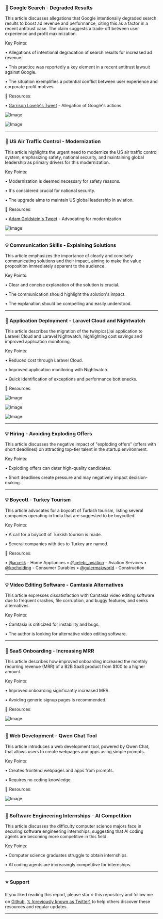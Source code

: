 ### 🤖 Google Search - Degraded Results

This article discusses allegations that Google intentionally degraded search results to boost ad revenue and performance, citing this as a factor in a recent antitrust case.  The claim suggests a trade-off between user experience and profit maximization.

Key Points:

• Allegations of intentional degradation of search results for increased ad revenue.

• This practice was reportedly a key element in a recent antitrust lawsuit against Google.


• The situation exemplifies a potential conflict between user experience and corporate profit motives.


🔗 Resources:

• [Garrison Lovely's Tweet](https://x.com/garrisonlovely/status/1920558694175289652?s=46) - Allegation of Google's actions

![Image](https://pbs.twimg.com/media/GqhQH_tXgAEsHll?format=jpg&name=small)

![Image](https://pbs.twimg.com/media/Gqcx9DRbcAAM72F?format=jpg&name=240x240)


---

### 🤖 US Air Traffic Control - Modernization

This article highlights the urgent need to modernize the US air traffic control system, emphasizing safety, national security, and maintaining global leadership as primary drivers for this modernization.

Key Points:

• Modernization is deemed necessary for safety reasons.

• It's considered crucial for national security.

• The upgrade aims to maintain US global leadership in aviation.


🔗 Resources:

• [Adam Goldstein's Tweet](https://x.com/adamgoldstein13/status/1920873260956491946) -  Advocating for modernization

![Image](https://pbs.twimg.com/amplify_video_thumb/1920813107967860736/img/KcJ-c8VNJvbGsBFo.jpg)


---

### 💡 Communication Skills - Explaining Solutions

This article emphasizes the importance of clearly and concisely communicating solutions and their impact, aiming to make the value proposition immediately apparent to the audience.

Key Points:

• Clear and concise explanation of the solution is crucial.

• The communication should highlight the solution's impact.

• The explanation should be compelling and easily understood.


---

### 🚀 Application Deployment - Laravel Cloud and Nightwatch

This article describes the migration of the twinpics(.)ai application to Laravel Cloud and Laravel Nightwatch, highlighting cost savings and improved application monitoring.

Key Points:

•  Reduced cost through Laravel Cloud.

•  Improved application monitoring with Nightwatch.

•  Quick identification of exceptions and performance bottlenecks.


🔗 Resources:

![Image](https://pbs.twimg.com/media/GqhKi6XWEAAcDzj?format=jpg&name=medium)

![Image](https://pbs.twimg.com/media/GqhKqJ8WgAEYPiv?format=jpg&name=small)

![Image](https://pbs.twimg.com/media/GqhKxBLXUAAEUHz?format=jpg&name=360x360)


---

### 💡 Hiring - Avoiding Exploding Offers

This article discusses the negative impact of "exploding offers" (offers with short deadlines) on attracting top-tier talent in the startup environment.

Key Points:

• Exploding offers can deter high-quality candidates.

• Short deadlines create pressure and may negatively impact decision-making.


---

### 💡 Boycott - Turkey Tourism

This article advocates for a boycott of Turkish tourism, listing several companies operating in India that are suggested to be boycotted.

Key Points:

• A call for a boycott of Turkish tourism is made.

•  Several companies with ties to Turkey are named.


🔗 Resources:

• [@arcelik](https://x.com/arcelik) - Home Appliances
• [@celebi_aviation](https://x.com/celebi_aviation) - Aviation Services
• [@kocholding](https://x.com/kocholding) - Consumer Durables
• [@gulermakworld](https://x.com/gulermakworld) - Construction


---

### 💡 Video Editing Software - Camtasia Alternatives

This article expresses dissatisfaction with Camtasia video editing software due to frequent crashes, file corruption, and buggy features, and seeks alternatives.

Key Points:

• Camtasia is criticized for instability and bugs.

•  The author is looking for alternative video editing software.


---

### 🚀 SaaS Onboarding - Increasing MRR

This article describes how improved onboarding increased the monthly recurring revenue (MRR) of a B2B SaaS product from $100 to a higher amount.

Key Points:

• Improved onboarding significantly increased MRR.

• Avoiding generic signup pages is recommended.



🔗 Resources:

![Image](https://pbs.twimg.com/media/GqgG1DibcAUEpZ3?format=jpg&name=small)


---

### 🚀 Web Development - Qwen Chat Tool

This article introduces a web development tool, powered by Qwen Chat, that allows users to create webpages and apps using simple prompts.

Key Points:

•  Creates frontend webpages and apps from prompts.

• Requires no coding knowledge.



🔗 Resources:

![Image](https://pbs.twimg.com/media/Gqg5KPmXkAAgpte?format=jpg&name=small)


---

### 🤖 Software Engineering Internships - AI Competition

This article discusses the difficulty computer science majors face in securing software engineering internships, suggesting that AI coding agents are becoming more competitive in this field.

Key Points:

• Computer science graduates struggle to obtain internships.

• AI coding agents are increasingly competitive for internships.


---

### ⭐️ Support

If you liked reading this report, please star ⭐️ this repository and follow me on [Github](https://github.com/Drix10), [𝕏 (previously known as Twitter)](https://x.com/DRIX_10_) to help others discover these resources and regular updates.

---